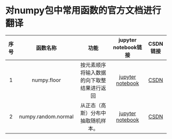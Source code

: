# 对numpy包中常用函数的官方文档进行翻译   

| 序号 | 函数名称 | 功能 | jupyter notebook链接 | CSDN链接 | 
|:---:|:---:|:---:|:---:|:---:|
| 1 | numpy.floor | 按元素顺序将输入数据的向下取整结果进行返回 |[jupyter notebook](https://github.com/wzy6642/numpy-translate/blob/master/floor.ipynb) | [CSDN](https://blog.csdn.net/wzy628810/article/details/103794351) |
| 2 | numpy.random.normal | 从正态（高斯）分布中抽取随机样本。 |[jupyter notebook](https://github.com/wzy6642/numpy-translate/blob/master/floor.ipynb) | [CSDN](https://blog.csdn.net/wzy628810/article/details/103794351) |
